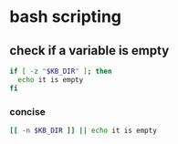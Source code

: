 # bash scripting

## check if a variable is empty
```bash
if [ -z "$KB_DIR" ]; then
  echo it is empty
fi
```

### concise
```bash
[[ -n $KB_DIR ]] || echo it is empty
```
